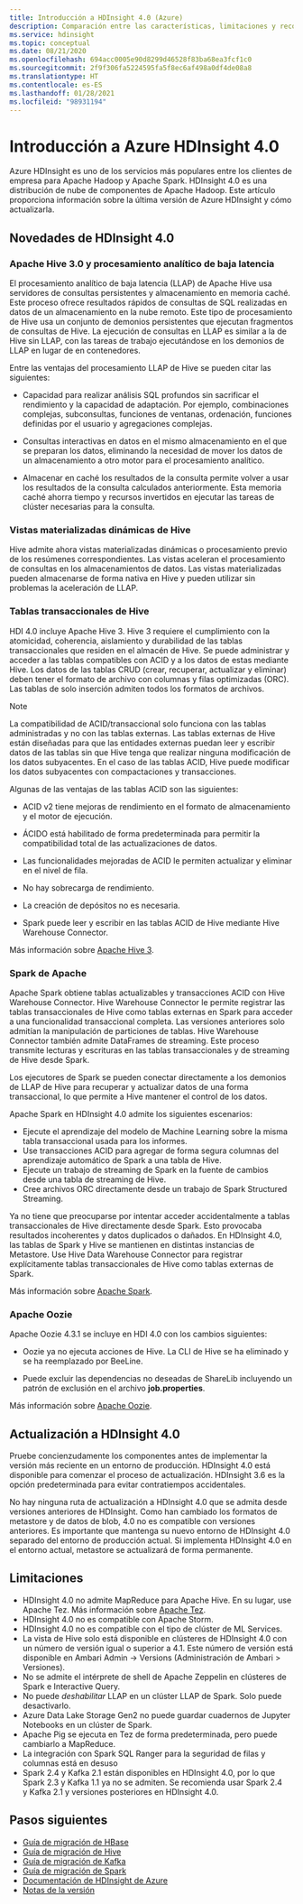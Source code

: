 ```yaml
---
title: Introducción a HDInsight 4.0 (Azure)
description: Comparación entre las características, limitaciones y recomendaciones de actualización de HDInsight 3.6 y HDInsight 4.0.
ms.service: hdinsight
ms.topic: conceptual
ms.date: 08/21/2020
ms.openlocfilehash: 694acc0005e90d8299d46528f83ba68ea3fcf1c0
ms.sourcegitcommit: 2f9f306fa5224595fa5f8ec6af498a0df4de08a8
ms.translationtype: HT
ms.contentlocale: es-ES
ms.lasthandoff: 01/28/2021
ms.locfileid: "98931194"
---
```

# <a name="azure-hdinsight-40-overview"></a>Introducción a Azure HDInsight 4.0

Azure HDInsight es uno de los servicios más populares entre los clientes de empresa para Apache Hadoop y Apache Spark. HDInsight 4.0 es una distribución de nube de componentes de Apache Hadoop. Este artículo proporciona información sobre la última versión de Azure HDInsight y cómo actualizarla.

## <a name="whats-new-in-hdinsight-40"></a>Novedades de HDInsight 4.0

### <a name="apache-hive-30-and-low-latency-analytical-processing"></a>Apache Hive 3.0 y procesamiento analítico de baja latencia

El procesamiento analítico de baja latencia (LLAP) de Apache Hive usa servidores de consultas persistentes y almacenamiento en memoria caché. Este proceso ofrece resultados rápidos de consultas de SQL realizadas en datos de un almacenamiento en la nube remoto. Este tipo de procesamiento de Hive usa un conjunto de demonios persistentes que ejecutan fragmentos de consultas de Hive. La ejecución de consultas en LLAP es similar a la de Hive sin LLAP, con las tareas de trabajo ejecutándose en los demonios de LLAP en lugar de en contenedores.

Entre las ventajas del procesamiento LLAP de Hive se pueden citar las siguientes:

* Capacidad para realizar análisis SQL profundos sin sacrificar el rendimiento y la capacidad de adaptación. Por ejemplo, combinaciones complejas, subconsultas, funciones de ventanas, ordenación, funciones definidas por el usuario y agregaciones complejas.

* Consultas interactivas en datos en el mismo almacenamiento en el que se preparan los datos, eliminando la necesidad de mover los datos de un almacenamiento a otro motor para el procesamiento analítico.

* Almacenar en caché los resultados de la consulta permite volver a usar los resultados de la consulta calculados anteriormente. Esta memoria caché ahorra tiempo y recursos invertidos en ejecutar las tareas de clúster necesarias para la consulta.

### <a name="hive-dynamic-materialized-views"></a>Vistas materializadas dinámicas de Hive

Hive admite ahora vistas materializadas dinámicas o procesamiento previo de los resúmenes correspondientes. Las vistas aceleran el procesamiento de consultas en los almacenamientos de datos. Las vistas materializadas pueden almacenarse de forma nativa en Hive y pueden utilizar sin problemas la aceleración de LLAP.

### <a name="hive-transactional-tables"></a>Tablas transaccionales de Hive

HDI 4.0 incluye Apache Hive 3. Hive 3 requiere el cumplimiento con la atomicidad, coherencia, aislamiento y durabilidad de las tablas transaccionales que residen en el almacén de Hive. Se puede administrar y acceder a las tablas compatibles con ACID y a los datos de estas mediante Hive. Los datos de las tablas CRUD (crear, recuperar, actualizar y eliminar) deben tener el formato de archivo con columnas y filas optimizadas (ORC). Las tablas de solo inserción admiten todos los formatos de archivos. 

> [!Note]
> La compatibilidad de ACID/transaccional solo funciona con las tablas administradas y no con las tablas externas. Las tablas externas de Hive están diseñadas para que las entidades externas puedan leer y escribir datos de las tablas sin que Hive tenga que realizar ninguna modificación de los datos subyacentes. En el caso de las tablas ACID, Hive puede modificar los datos subyacentes con compactaciones y transacciones.

Algunas de las ventajas de las tablas ACID son las siguientes:

* ACID v2 tiene mejoras de rendimiento en el formato de almacenamiento y el motor de ejecución.

* ÁCIDO está habilitado de forma predeterminada para permitir la compatibilidad total de las actualizaciones de datos.

* Las funcionalidades mejoradas de ACID le permiten actualizar y eliminar en el nivel de fila.

* No hay sobrecarga de rendimiento.

* La creación de depósitos no es necesaria.

* Spark puede leer y escribir en las tablas ACID de Hive mediante Hive Warehouse Connector.

Más información sobre [Apache Hive 3](https://docs.hortonworks.com/HDPDocuments/HDP3/HDP-3.0.0/hive-overview/content/hive_whats_new_in_this_release_hive.html).

### <a name="apache-spark"></a>Spark de Apache

Apache Spark obtiene tablas actualizables y transacciones ACID con Hive Warehouse Connector. Hive Warehouse Connector le permite registrar las tablas transaccionales de Hive como tablas externas en Spark para acceder a una funcionalidad transaccional completa. Las versiones anteriores solo admitían la manipulación de particiones de tablas. Hive Warehouse Connector también admite DataFrames de streaming.  Este proceso transmite lecturas y escrituras en las tablas transaccionales y de streaming de Hive desde Spark.

Los ejecutores de Spark se pueden conectar directamente a los demonios de LLAP de Hive para recuperar y actualizar datos de una forma transaccional, lo que permite a Hive mantener el control de los datos.

Apache Spark en HDInsight 4.0 admite los siguientes escenarios:

* Ejecute el aprendizaje del modelo de Machine Learning sobre la misma tabla transaccional usada para los informes.
* Use transacciones ACID para agregar de forma segura columnas del aprendizaje automático de Spark a una tabla de Hive.
* Ejecute un trabajo de streaming de Spark en la fuente de cambios desde una tabla de streaming de Hive.
* Cree archivos ORC directamente desde un trabajo de Spark Structured Streaming.

Ya no tiene que preocuparse por intentar acceder accidentalmente a tablas transaccionales de Hive directamente desde Spark. Esto provocaba resultados incoherentes y datos duplicados o dañados. En HDInsight 4.0, las tablas de Spark y Hive se mantienen en distintas instancias de Metastore. Use Hive Data Warehouse Connector para registrar explícitamente tablas transaccionales de Hive como tablas externas de Spark.

Más información sobre [Apache Spark](https://docs.hortonworks.com/HDPDocuments/HDP3/HDP-3.0.0/spark-overview/content/analyzing_data_with_apache_spark.html).

### <a name="apache-oozie"></a>Apache Oozie

Apache Oozie 4.3.1 se incluye en HDI 4.0 con los cambios siguientes:

* Oozie ya no ejecuta acciones de Hive. La CLI de Hive se ha eliminado y se ha reemplazado por BeeLine.

* Puede excluir las dependencias no deseadas de ShareLib incluyendo un patrón de exclusión en el archivo **job.properties**.

Más información sobre [Apache Oozie](https://docs.hortonworks.com/HDPDocuments/HDP3/HDP-3.0.0/release-notes/content/patch_oozie.html).

## <a name="how-to-upgrade-to-hdinsight-40"></a>Actualización a HDInsight 4.0

Pruebe concienzudamente los componentes antes de implementar la versión más reciente en un entorno de producción. HDInsight 4.0 está disponible para comenzar el proceso de actualización. HDInsight 3.6 es la opción predeterminada para evitar contratiempos accidentales.

No hay ninguna ruta de actualización a HDInsight 4.0 que se admita desde versiones anteriores de HDInsight. Como han cambiado los formatos de metastore y de datos de blob, 4.0 no es compatible con versiones anteriores. Es importante que mantenga su nuevo entorno de HDInsight 4.0 separado del entorno de producción actual. Si implementa HDInsight 4.0 en el entorno actual, metastore se actualizará de forma permanente.  

## <a name="limitations"></a>Limitaciones

* HDInsight 4.0 no admite MapReduce para Apache Hive. En su lugar, use Apache Tez. Más información sobre [Apache Tez](https://tez.apache.org/).
* HDInsight 4.0 no es compatible con Apache Storm.
* HDInsight 4.0 no es compatible con el tipo de clúster de ML Services.
* La vista de Hive solo está disponible en clústeres de HDInsight 4.0 con un número de versión igual o superior a 4.1. Este número de versión está disponible en Ambari Admin -> Versions (Administración de Ambari > Versiones).
* No se admite el intérprete de shell de Apache Zeppelin en clústeres de Spark e Interactive Query.
* No puede *deshabilitar* LLAP en un clúster LLAP de Spark. Solo puede desactivarlo.
* Azure Data Lake Storage Gen2 no puede guardar cuadernos de Jupyter Notebooks en un clúster de Spark.
* Apache Pig se ejecuta en Tez de forma predeterminada, pero puede cambiarlo a MapReduce.
* La integración con Spark SQL Ranger para la seguridad de filas y columnas está en desuso
* Spark 2.4 y Kafka 2.1 están disponibles en HDInsight 4.0, por lo que Spark 2.3 y Kafka 1.1 ya no se admiten. Se recomienda usar Spark 2.4 y Kafka 2.1 y versiones posteriores en HDInsight 4.0.

## <a name="next-steps"></a>Pasos siguientes

* [Guía de migración de HBase](./hbase/apache-hbase-migrate-new-version.md)
* [Guía de migración de Hive](./interactive-query/apache-hive-migrate-workloads.md)
* [Guía de migración de Kafka](./kafka/migrate-versions.md)
* [Guía de migración de Spark](./spark/migrate-versions.md)
* [Documentación de HDInsight de Azure](index.yml)
* [Notas de la versión](hdinsight-release-notes.md)
